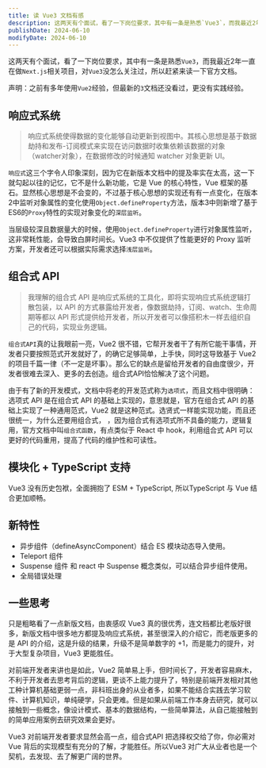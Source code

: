 ```yaml
---
title: 读 Vue3 文档有感
description: 这两天有个面试，看了一下岗位要求，其中有一条是熟悉`Vue3`，而我最近2年一直在做`Next.js`相关项目，对`Vue3`没怎么关注过，所以赶紧来读一下官方文档。
publishDate: 2024-06-10
modifyDate: 2024-06-10
---
```


这两天有个面试，看了一下岗位要求，其中有一条是熟悉`Vue3`，而我最近2年一直在做`Next.js`相关项目，对`Vue3`没怎么关注过，所以赶紧来读一下官方文档。

声明：之前有多年使用`Vue2`经验，但最新的`3`文档还没看过，更没有实践经验。

## 响应式系统

> 响应式系统使得数据的变化能够自动更新到视图中。其核心思想是基于数据劫持和发布-订阅模式来实现在访问数据时收集依赖该数据的对象（watcher对象），在数据修改的时候通知 watcher 对象更新 UI。

`响应式`这三个字令人印象深刻，因为它在新版本文档中的提及率实在太高，这一下就勾起以往的记忆，它不是什么新功能，它是 Vue 的核心特性，Vue 框架的基石。显然核心思想是不会变的，不过基于核心思想的实现还有有一点变化，在版本2中监听对象属性的变化使用`Object.defineProperty`方法，版本3中则新增了基于ES6的`Proxy`特性的实现对象变化的`深层监听`。

当层级较深且数据量大的时候，使用`Object.defineProperty`进行对象属性监听，这非常耗性能，会导致白屏时间长。Vue3 中不仅提供了性能更好的 Proxy 监听方案，开发者还可以根据实际需求选择`浅层监听`。

## 组合式 API

> 我理解的组合式 API 是响应式系统的工具化，即将实现响应式系统逻辑打散包装，以 API 的方式暴露给开发者，像数据劫持，订阅、watch、生命周期等都以 API 形式提供给开发者，所以开发者可以像搭积木一样去组织自己的代码，实现业务逻辑。

`组合式API`真的让我眼前一亮，Vue2 很不错，它帮开发者干了有所它能干事情，开发者只要按照范式开发就好了，的确它足够简单，上手快，同时这导致基于 Vue2 的项目千篇一律（不一定是坏事）。那么它的缺点是留给开发者的自由度很少，开发者很难去深入、更多的去创造。组合式API恰恰解决了这个问题。

由于有了新的开发模式，文档中将老的开发范式称为`选项式`，而且文档中很明确：选项式 API 是在组合式 API 的基础上实现的，意思就是，官方在组合式 API 的基础上实现了一种通用范式，Vue2 就是这种范式。选贤式一样能实现功能，而且还很统一，为什么还要用组合式，
，因为组合式有选项式所不具备的能力，逻辑复用，官方文档中叫`组合式函数`，有点类似于 React 中 hook，利用组合式 API 可以更好的代码重用，提高了代码的维护性和可读性。

## 模块化 + TypeScript 支持

Vue3 没有历史包袱，全面拥抱了 ESM + TypeScript, 所以TypeScript 与 Vue 结合更加顺畅。

## 新特性

- 异步组件（defineAsyncComponent）结合 ES 模块动态导入使用。
- Teleport 组件
- Suspense 组件 和 react 中 Suspense 概念类似，可以结合异步组件使用。
- 全局错误处理


## 一些思考

只是粗略看了一点新版文档，由衷感叹 Vue3 真的很优秀，连文档都比老版好很多，新版文档中很多地方都提及响应式系统，甚至很深入的介绍它，而老版更多的是 API 的介绍，这是升级的结果，升级不是简单数字的 +1，而是能力的提升，对于大型复杂项目，Vue3 更能胜任。

对前端开发者来讲也是如此，Vue2 简单易上手，但时间长了，开发者容易麻木，不利于开发者去思考背后的逻辑，更谈不上能力提升了，特别是前端开发相对其他工种计算机基础更弱一点，非科班出身的从业者多，如果不能结合实践去学习软件、计算机知识，单纯硬学，只会更难。但是如果从前端工作本身去研究，就可以接触到一些概念，像设计模式、基本的数据结构，一些简单算法，从自己能接触到的简单应用案例去研究效果会更好。

Vue3 对前端开发者要求显然会高一点，组合式API 把选择权交给了你，你必需对 Vue 背后的实现模型有充分的了解，才能胜任。所以Vue3 对广大从业者也是一个契机，去发现、去了解更广阔的世界。
